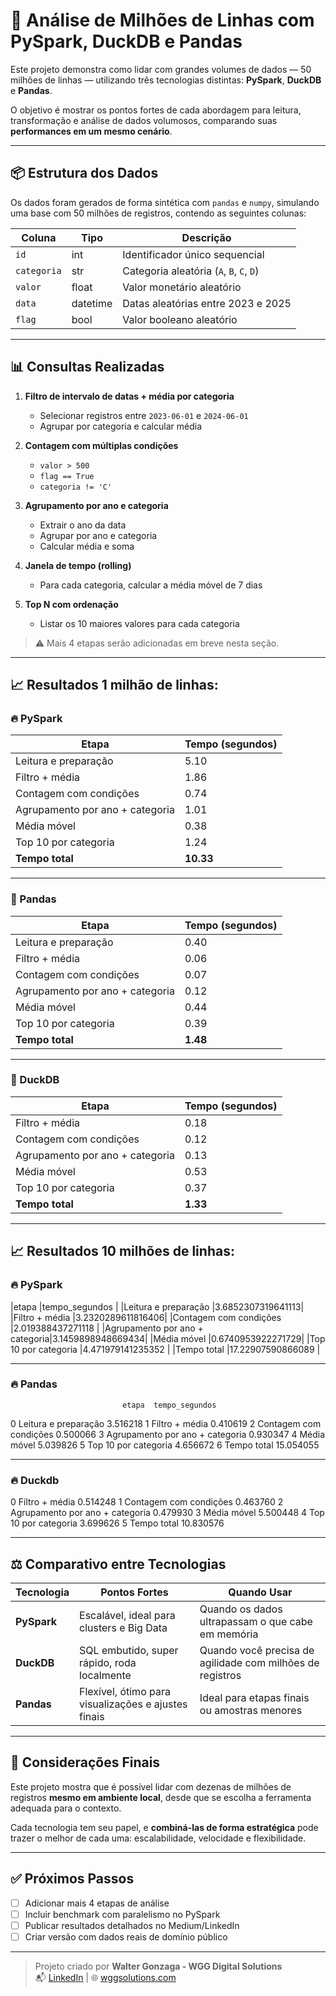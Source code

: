 # 🚀 Análise de Milhões de Linhas com PySpark, DuckDB e Pandas

Este projeto demonstra como lidar com grandes volumes de dados — 50 milhões de linhas — utilizando três tecnologias distintas: **PySpark**, **DuckDB** e **Pandas**.

O objetivo é mostrar os pontos fortes de cada abordagem para leitura, transformação e análise de dados volumosos, comparando suas **performances em um mesmo cenário**.

---

## 📦 Estrutura dos Dados

Os dados foram gerados de forma sintética com `pandas` e `numpy`, simulando uma base com 50 milhões de registros, contendo as seguintes colunas:

| Coluna     | Tipo     | Descrição                                |
|------------|----------|------------------------------------------|
| `id`       | int      | Identificador único sequencial           |
| `categoria`| str      | Categoria aleatória (`A`, `B`, `C`, `D`) |
| `valor`    | float    | Valor monetário aleatório                |
| `data`     | datetime | Datas aleatórias entre 2023 e 2025       |
| `flag`     | bool     | Valor booleano aleatório                 |

---

## 📊 Consultas Realizadas

1. **Filtro de intervalo de datas + média por categoria**
   - Selecionar registros entre `2023-06-01` e `2024-06-01`
   - Agrupar por categoria e calcular média

2. **Contagem com múltiplas condições**
   - `valor > 500`
   - `flag == True`
   - `categoria != 'C'`

3. **Agrupamento por ano e categoria**
   - Extrair o ano da data
   - Agrupar por ano e categoria
   - Calcular média e soma

4. **Janela de tempo (rolling)**
   - Para cada categoria, calcular a média móvel de 7 dias

5. **Top N com ordenação**
   - Listar os 10 maiores valores para cada categoria

> ⚠️ Mais 4 etapas serão adicionadas em breve nesta seção.

---

## 📈 Resultados 1 milhão de linhas:

### 🔥 PySpark

| Etapa                          | Tempo (segundos)      |     
|-------------------------------|------------------------|
| Leitura e preparação          | 5.10                   |
| Filtro + média                | 1.86                   |
| Contagem com condições        | 0.74                   |
| Agrupamento por ano + categoria | 1.01                 |
| Média móvel                   | 0.38                   |
| Top 10 por categoria          | 1.24                   |
| **Tempo total**               | **10.33**              |

---

### 🐼 Pandas

| Etapa                          | Tempo (segundos)      |
|-------------------------------|------------------------|
| Leitura e preparação          | 0.40                   |
| Filtro + média                | 0.06                   |
| Contagem com condições        | 0.07                   |
| Agrupamento por ano + categoria | 0.12                 |
| Média móvel                   | 0.44                   |
| Top 10 por categoria          | 0.39                   |
| **Tempo total**               | **1.48**               |

---

### 🦆 DuckDB

| Etapa                          | Tempo (segundos)      |
|-------------------------------|------------------------|
| Filtro + média                | 0.18                   |
| Contagem com condições        | 0.12                   |
| Agrupamento por ano + categoria | 0.13                 |
| Média móvel                   | 0.53                   |
| Top 10 por categoria          | 0.37                   |
| **Tempo total**               | **1.33**               |

---

## 📈 Resultados 10 milhões de linhas:

### 🔥 PySpark

|etapa                          |tempo_segundos    |
|Leitura e preparação           |3.6852307319641113|
|Filtro + média                 |3.2320289611816406|
|Contagem com condições         |2.019388437271118 |
|Agrupamento por ano + categoria|3.1459898948669434|
|Média móvel                    |0.6740953922271729|
|Top 10 por categoria           |4.471979141235352 |
|Tempo total                    |17.22907590866089 |

---

### 🔥 Pandas

                             etapa  tempo_segundos
0             Leitura e preparação        3.516218
1                   Filtro + média        0.410619
2           Contagem com condições        0.500066
3  Agrupamento por ano + categoria        0.930347
4                      Média móvel        5.039826
5             Top 10 por categoria        4.656672
6                      Tempo total       15.054055

---

### 🔥 Duckdb

0                   Filtro + média        0.514248
1           Contagem com condições        0.463760
2  Agrupamento por ano + categoria        0.479930
3                      Média móvel        5.500448
4             Top 10 por categoria        3.699626
5                      Tempo total       10.830576

---


## ⚖️ Comparativo entre Tecnologias

| Tecnologia | Pontos Fortes                                      | Quando Usar                                              |
|------------|----------------------------------------------------|-----------------------------------------------------------|
| **PySpark** | Escalável, ideal para clusters e Big Data          | Quando os dados ultrapassam o que cabe em memória         |
| **DuckDB**  | SQL embutido, super rápido, roda localmente        | Quando você precisa de agilidade com milhões de registros |
| **Pandas**  | Flexível, ótimo para visualizações e ajustes finais | Ideal para etapas finais ou amostras menores              |

---

## 📌 Considerações Finais

Este projeto mostra que é possível lidar com dezenas de milhões de registros **mesmo em ambiente local**, desde que se escolha a ferramenta adequada para o contexto.

Cada tecnologia tem seu papel, e **combiná-las de forma estratégica** pode trazer o melhor de cada uma: escalabilidade, velocidade e flexibilidade.

---

## ✅ Próximos Passos

- [ ] Adicionar mais 4 etapas de análise
- [ ] Incluir benchmark com paralelismo no PySpark
- [ ] Publicar resultados detalhados no Medium/LinkedIn
- [ ] Criar versão com dados reais de domínio público

---

> Projeto criado por **Walter Gonzaga - WGG Digital Solutions**  
> 📬 [LinkedIn](https://linkedin.com/in/walter-gonzaga) | 🌐 [wggsolutions.com](https://wggsolutions.com)

